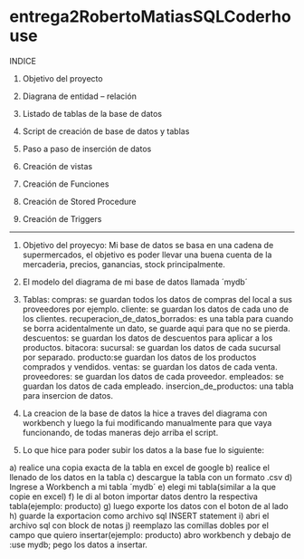 # entrega2RobertoMatiasSQLCoderhouse



INDICE

1) Objetivo del proyecto

2) Diagrana de entidad – relación

3) Listado de tablas de la base de datos

4) Script de creación de base de datos y tablas

5) Paso a paso de inserción de datos

6) Creación de vistas

7) Creación de Funciones

8)  Creación de Stored Procedure

9)  Creación de Triggers



-----------------------------------------------------------------------------------------------------------------------------------------------



1) Objetivo del proyecyo: Mi base de datos se basa en una cadena de supermercados, el objetivo es poder llevar una buena cuenta de la mercaderia, precios, ganancias, stock principalmente.


2) El modelo del diagrama de mi base de datos llamada ´mydb´

3) Tablas:
compras: se guardan todos los datos de compras del local a sus proveedores por ejemplo.
cliente: se guardan los datos de cada uno de los clientes.
recuperacion_de_datos_borrados: es una tabla para cuando se borra acidentalmente un dato, se guarde aqui para que no se pierda.
descuentos: se guardan los datos de descuentos para aplicar a los productos.
bitacora:
sucursal: se guardan los datos de cada sucursal por separado.
producto:se guardan los datos de los productos comprados y vendidos.
ventas: se guardan los datos de cada venta.
proveedores: se guardan los datos de cada proveedor.
empleados: se guardan los datos de cada empleado.
insercion_de_productos: una tabla para insercion de datos.


4) La creacion de la base de datos la hice a traves del diagrama con workbench y luego la fui modificando manualmente para que vaya funcionando, de todas maneras dejo arriba el script.


5)  Lo que hice para poder subir los datos a la base fue lo siguiente:

a) realice una copia exacta de la tabla en excel de google
b) realice el llenado de los datos en la tabla
c) descargue la tabla con un formato .csv
d) Ingrese a Workbench a mi tabla ´mydb´
e) elegi mi tabla(similar a la que copie en excel)
f) le di al boton importar datos dentro la respectiva tabla(ejemplo: producto)
g) luego exporte los datos con el boton de al lado
h) guarde la exportacion como archivo sql INSERT statement
i) abri el archivo sql con block de notas
j) reemplazo las comillas dobles por el campo que quiero insertar(ejemplo: producto) 
abro workbench y debajo de :use mydb; pego los datos a insertar.






